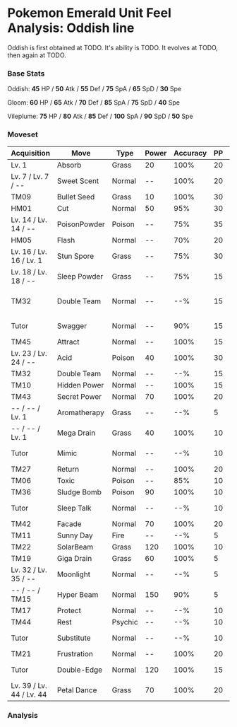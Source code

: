# Pokemon Emerald Unit Feel Analysis: Oddish line

Oddish is first obtained at TODO. It's ability is TODO. It evolves at TODO, then again at TODO.

### Base Stats

Oddish: **45** HP / **50** Atk / **55** Def / **75** SpA / **65** SpD / **30** Spe

Gloom: **60** HP / **65** Atk / **70** Def / **85** SpA / **75** SpD / **40** Spe

Vileplume: **75** HP / **80** Atk / **85** Def / **100** SpA / **90** SpD / **50** Spe

### Moveset

|Acquisition             |Move        |Type   |Power|Accuracy|PP |Notes                    |
|---                     |---         |---    |---  |---     |---|---                      |
|Lv. 1                   |Absorb      |Grass  |20   |100%    |20 |                         |
|Lv. 7 / Lv. 7 / --      |Sweet Scent |Normal |--   |100%    |20 |                         |
|TM09                    |Bullet Seed |Grass  |10   |100%    |30 |                         |
|HM01                    |Cut         |Normal |50   |95%     |30 |                         |
|Lv. 14 / Lv. 14 / --    |PoisonPowder|Poison |--   |75%     |35 |                         |
|HM05                    |Flash       |Normal |--   |70%     |20 |                         |
|Lv. 16 / Lv. 16 / Lv. 1 |Stun Spore  |Grass  |--   |75%     |30 |                         |
|Lv. 18 / Lv. 18 / --    |Sleep Powder|Grass  |--   |75%     |15 |                         |
|TM32                    |Double Team |Normal |--   |--%     |15 |Buy at Game Corner       |
|Tutor                   |Swagger     |Normal |--   |90%     |15 |Emerald only             |
|TM45                    |Attract     |Normal |--   |100%    |15 |                         |
|Lv. 23 / Lv. 24 / --    |Acid        |Poison |40   |100%    |30 |                         |
|TM32                    |Double Team |Normal |--   |--%     |15 |                         |
|TM10                    |Hidden Power|Normal |--   |100%    |15 |                         |
|TM43                    |Secret Power|Normal |70   |100%    |20 |                         |
|-- / -- / Lv. 1         |Aromatherapy|Grass  |--   |--%     |5  |                         |
|-- / -- / Lv. 1         |Mega Drain  |Grass  |40   |100%    |10 |                         |
|Tutor                   |Mimic       |Normal |--   |--%     |10 |Emerald only             |
|TM27                    |Return      |Normal |--   |100%    |20 |                         |
|TM06                    |Toxic       |Poison |--   |85%     |10 |                         |
|TM36                    |Sludge Bomb |Poison |90   |100%    |10 |                         |
|Tutor                   |Sleep Talk  |Normal |--   |--%     |10 |Emerald only             |
|TM42                    |Facade      |Normal |70   |100%    |20 |                         |
|TM11                    |Sunny Day   |Fire   |--   |--%     |5  |                         |
|TM22                    |SolarBeam   |Grass  |120  |100%    |10 |                         |
|TM19                    |Giga Drain  |Grass  |60   |100%    |5  |                         |
|Lv. 32 / Lv. 35 / --    |Moonlight   |Normal |--   |--%     |5  |                         |
|-- / -- / TM15          |Hyper Beam  |Normal |150  |90%     |5  |                         |
|TM17                    |Protect     |Normal |--   |--%     |10 |                         |
|TM44                    |Rest        |Psychic|--   |--%     |10 |                         |
|Tutor                   |Substitute  |Normal |--   |--%     |10 |Emerald only             |
|TM21                    |Frustration |Normal |--   |100%    |20 |                         |
|Tutor                   |Double-Edge |Normal |120  |100%    |15 |Emerald only             |
|Lv. 39 / Lv. 44 / Lv. 44|Petal Dance |Grass  |70   |100%    |20 |                         |

### Analysis